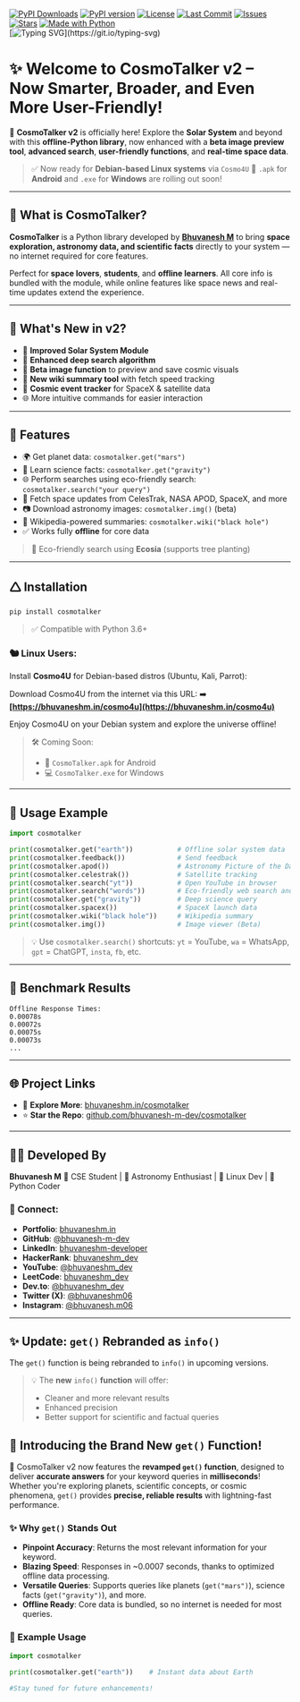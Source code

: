 [![PyPI Downloads](https://static.pepy.tech/badge/cosmotalker)](https://pepy.tech/projects/cosmotalker)
[![PyPI version](https://img.shields.io/pypi/v/cosmotalker)](https://pypi.org/project/cosmotalker/)
[![License](https://img.shields.io/badge/license-MIT-blue.svg )](https://github.com/bhuvanesh-m-dev/cosmotalker/blob/main/document/LICENSE )
[![Last Commit](https://img.shields.io/github/last-commit/bhuvanesh-m-dev/cosmotalker)](https://github.com/bhuvanesh-m-dev/cosmotalker)
[![Issues](https://img.shields.io/github/issues/bhuvanesh-m-dev/cosmotalker)](https://github.com/bhuvanesh-m-dev/cosmotalker/issues)
[![Stars](https://img.shields.io/github/stars/bhuvanesh-m-dev/cosmotalker)](https://github.com/bhuvanesh-m-dev/cosmotalker/stargazers)
[![Made with Python](https://img.shields.io/badge/Made%20with-Python-blue?logo=python)](https://www.python.org/)  
 [![Typing SVG](https://readme-typing-svg.herokuapp.com?font=Fira+Code&duration=6000&pause=1000&color=DCBDF7&multiline=true&width=460&height=300&lines=Offline+heart%2C+cosmic+art%E2%80%94;Planets+whisper%2C+searches+spark.;Images+bloom%2C+green+quests+ignite%2C;No+net%2C+just+stars+in+terminal+light.;For+coders%2C+dreamers%2C+minds+that+soar%E2%80%94;The+universe%2C+now+at+your+core.)](https://git.io/typing-svg)

# ✨ Welcome to CosmoTalker v2 – Now Smarter, Broader, and Even More User-Friendly!

🚀 **CosmoTalker v2** is officially here!
Explore the **Solar System** and beyond with this **offline-Python library**, now enhanced with a **beta image preview tool**, **advanced search**, **user-friendly functions**, and **real-time space data**.

> ✅ Now ready for **Debian-based Linux systems** via `Cosmo4U`
> 📌 `.apk` for **Android** and `.exe` for **Windows** are rolling out soon!

---

## 🎐 What is CosmoTalker?

**CosmoTalker** is a Python library developed by **[Bhuvanesh M](https://linkedin.com/in/bhuvaneshm-developer)** to bring **space exploration, astronomy data, and scientific facts** directly to your system — no internet required for core features.

Perfect for **space lovers**, **students**, and **offline learners**. All core info is bundled with the module, while online features like space news and real-time updates extend the experience.

---

## 🚀 What's New in v2?

* 🦠 **Improved Solar System Module**
* 🔎 **Enhanced deep search algorithm**
* 📸 **Beta image function** to preview and save cosmic visuals
* 📖 **New wiki summary tool** with fetch speed tracking
* 🔭 **Cosmic event tracker** for SpaceX & satellite data
* 🌐 More intuitive commands for easier interaction

---

## 🔧 Features

* 🌍 Get planet data: `cosmotalker.get("mars")`
* 🔬 Learn science facts: `cosmotalker.get("gravity")`
* 🌐 Perform searches using eco-friendly search: `cosmotalker.search("your query")`
* 📡 Fetch space updates from CelesTrak, NASA APOD, SpaceX, and more
* 📷 Download astronomy images: `cosmotalker.img()` (beta)
* 💼 Wikipedia-powered summaries: `cosmotalker.wiki("black hole")`
* ✅ Works fully **offline** for core data

> 🌱 Eco-friendly search using **Ecosia** (supports tree planting)

---

## 🛆 Installation

```bash
pip install cosmotalker
```

> ✅ Compatible with Python 3.6+

### 🐿 Linux Users:

Install **Cosmo4U** for Debian-based distros (Ubuntu, Kali, Parrot):

Download Cosmo4U from the internet via this URL:
➡️ **[https://bhuvaneshm.in/cosmo4u](https://bhuvaneshm.in/cosmo4u)**

Enjoy Cosmo4U on your Debian system and explore the universe offline!

> 🛠️ Coming Soon:
>
> * 📱 `CosmoTalker.apk` for Android
> * 💻 `CosmoTalker.exe` for Windows

---

## 🧪 Usage Example

```python
import cosmotalker

print(cosmotalker.get("earth"))           # Offline solar system data
print(cosmotalker.feedback())             # Send feedback
print(cosmotalker.apod())                 # Astronomy Picture of the Day
print(cosmotalker.celestrak())            # Satellite tracking
print(cosmotalker.search("yt"))           # Open YouTube in browser
print(cosmotalker.search("words"))        # Eco-friendly web search and download Cosmo4U at bhuvaneshm.in/cosmo4u
print(cosmotalker.get("gravity"))         # Deep science query
print(cosmotalker.spacex())               # SpaceX launch data
print(cosmotalker.wiki("black hole"))     # Wikipedia summary
print(cosmotalker.img())                  # Image viewer (Beta)
```

> 💡 Use `cosmotalker.search()` shortcuts:
> `yt` = YouTube, `wa` = WhatsApp, `gpt` = ChatGPT, `insta`, `fb`, etc.

---

## 🚁 Benchmark Results

```
Offline Response Times:
0.00078s
0.00072s
0.00075s
0.00073s
...
```

---

## 🌐 Project Links

* 🔗 **Explore More**: [bhuvaneshm.in/cosmotalker](https://bhuvaneshm.in/cosmotalker)
* ⭐ **Star the Repo**: [github.com/bhuvanesh-m-dev/cosmotalker](https://github.com/bhuvanesh-m-dev/cosmotalker)

---

## 👨‍💻 Developed By

**Bhuvanesh M**
🚀 CSE Student | 🎐 Astronomy Enthusiast | 🐧 Linux Dev | 🐍 Python Coder

### 🔗 Connect:

* **Portfolio**: [bhuvaneshm.in](https://bhuvaneshm.in/)
* **GitHub**: [@bhuvanesh-m-dev](https://github.com/bhuvanesh-m-dev)
* **LinkedIn**: [bhuvaneshm-developer](https://linkedin.com/in/bhuvaneshm-developer)
* **HackerRank**: [bhuvaneshm\_dev](https://hackerrank.com/profile/bhuvaneshm_dev)
* **YouTube**: [@bhuvaneshm\_dev](https://youtube.com/@bhuvaneshm_dev)
* **LeetCode**: [bhuvaneshm\_dev](https://leetcode.com/u/bhuvaneshm_dev)
* **Dev.to**: [@bhuvaneshm\_dev](https://dev.to/bhuvaneshm_dev)
* **Twitter (X)**: [@bhuvaneshm06](https://x.com/bhuvaneshm06)
* **Instagram**: [@bhuvanesh.m06](https://instagram.com/bhuvanesh.m06)

---

## ✨ Update: `get()` Rebranded as `info()`

The `get()` function is being rebranded to `info()` in upcoming versions.

> 💡 The **new** `info()` **function** will offer:
>
> * Cleaner and more relevant results
> * Enhanced precision
> * Better support for scientific and factual queries

## 🌟 Introducing the Brand New `get()` Function!

🚀 CosmoTalker v2 now features the **revamped `get()` function**, designed to deliver **accurate answers** for your keyword queries in **milliseconds**! Whether you're exploring planets, scientific concepts, or cosmic phenomena, `get()` provides **precise, reliable results** with lightning-fast performance.

### ✨ Why `get()` Stands Out
- **Pinpoint Accuracy**: Returns the most relevant information for your keyword.
- **Blazing Speed**: Responses in ~0.0007 seconds, thanks to optimized offline data processing.
- **Versatile Queries**: Supports queries like planets (`get("mars")`), science facts (`get("gravity")`), and more.
- **Offline Ready**: Core data is bundled, so no internet is needed for most queries.

### 🧪 Example Usage
```python
import cosmotalker

print(cosmotalker.get("earth"))    # Instant data about Earth

#Stay tuned for future enhancements!

